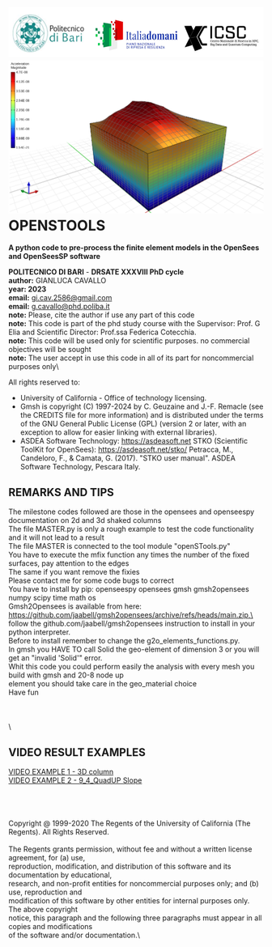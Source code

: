 ![logo](logo.png)
![OpenSTools](SlopeVolumeStatic.png)
OPENSTOOLS
==========

**A python code to pre-process the finite element models in the OpenSees and OpenSeesSP software**

**POLITECNICO DI BARI** - **DRSATE XXXVIII PhD cycle**\
**author:** GIANLUCA CAVALLO\
**year: 2023**\
**email:** gi.cav.2586@gmail.com\
**email:** g.cavallo@phd.poliba.it\
**note:** Please, cite the author if use any part of this code\
**note:** This code is part of the phd study course with the Supervisor: Prof. G Elia and Scientific Director: Prof.ssa Federica Cotecchia.\
**note:** This code will be used only for scientific purposes. no commercial objectives will be sought\
**note:** The user accept in use this code in all of its part for noncommercial purposes only\

All rights reserved to:
- University of California - Office of technology licensing.
- Gmsh is copyright (C) 1997-2024 by C. Geuzaine and J.-F. Remacle (see the CREDITS file for more information) and is distributed under the terms of the GNU General Public License (GPL) (version 2 
  or later, with an exception to allow for easier linking with external libraries). 
- ASDEA Software Technology: https://asdeasoft.net 
STKO (Scientific ToolKit for OpenSees): https://asdeasoft.net/stko/ 
Petracca, M., Candeloro, F., & Camata, G. (2017). "STKO user manual". ASDEA Software Technology, Pescara Italy.

REMARKS AND TIPS
----------------
The milestone codes followed are those in the opensees and openseespy documentation on 2d and 3d shaked columns\
The file MASTER.py is only a rough example to test the code functionality and it will not lead to a result\
The file MASTER is connected to the tool module "openSTools.py"\
You have to execute the mfix function any times the number of the fixed surfaces, pay attention to the edges\
The same if you want remove the fixies\
Please contact me for some code bugs to correct\
You have to install by pip: openseespy opensees gmsh gmsh2opensees numpy scipy time math os\
Gmsh2Opensees is available from  here: https://github.com/jaabell/gmsh2opensees/archive/refs/heads/main.zip,\
follow the github.com/jaabell/gmsh2opensees instruction to install in your python interpreter.\
Before to install remember to change the g2o_elements_functions.py.\
In gmsh you HAVE TO call Solid the geo-element of dimension 3 or you will get an "invalid 'Solid'" error.\
Whit this code you could perform easily the analysis with every mesh you build with gmsh and 20-8 node up \
element you should take care in the geo_material choice\
Have fun\
\
\
\
\

VIDEO RESULT EXAMPLES
---------------------
[VIDEO EXAMPLE 1 - 3D column](https://drive.google.com/file/d/1Ue9vC5-j3zWNgDACLFwJYLfs1_mDjYV_/view?usp=sharing)\
[VIDEO EXAMPLE 2 - 9_4_QuadUP Slope](https://drive.google.com/file/d/1MoHQG83_UJ0E3Z8VB5SbzlZygr_vr56s/view?usp=sharing)\
\
\
\
\
Copyright @ 1999-2020 The Regents of the University of California (The Regents). All Rights Reserved.\
\
The Regents grants permission, without fee and without a written license agreement, for (a) use, \
reproduction, modification, and distribution of this software and its documentation by educational, \
research, and non-profit entities for noncommercial purposes only; and (b) use, reproduction and \
modification of this software by other entities for internal purposes only. The above copyright \
notice, this paragraph and the following three paragraphs must appear in all copies and modifications \
of the software and/or documentation.\

